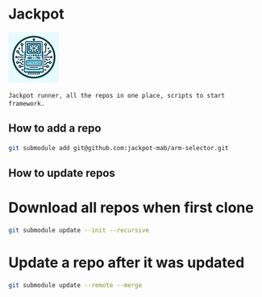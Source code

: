 # Jackpot
![Jackpot Logo](small_jackpot_logo.jpg "Jackpot")

	Jackpot runner, all the repos in one place, scripts to start framework.
    
    

## How to add a repo

```bash
git submodule add git@github.com:jackpot-mab/arm-selector.git
```

## How to update repos

# Download all repos when first clone

```bash
git submodule update --init --recursive
```

# Update a repo after it was updated

```bash
git submodule update --remote --merge
```
